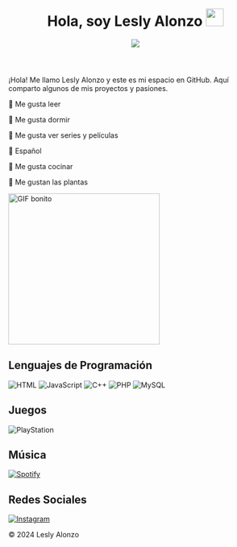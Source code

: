 <!DOCTYPE html>
<html lang="es">
<head>
    <meta charset="UTF-8">
    <meta name="viewport" content="width=device-width, initial-scale=1.0">
    <title>Perfil de Lesly Alonzo</title>
    
</head>
<body>
    <header>
        <h1 align="center"><b>Hola, soy Lesly Alonzo</b> <img src="https://media.giphy.com/media/hvRJCLFzcasrR4ia7z/giphy.gif" width="35"></h1>
        <p align="center">
            <a href="https://github.com/DenverCoder1/readme-typing-svg"><img src="https://readme-typing-svg.herokuapp.com?font=Time+New+Roman&color=%23ff66b2&size=25&center=true&vCenter=true&width=600&height=100&lines=Me+gusta+leer+%F0%9F%93%9A;Me+gusta+dormir+%F0%9F%98%B4;Me+gusta+ver+series+y+pel%C3%ADculas+%F0%9F%93%BA;Solo+hablo+espa%C3%B1ol+%F0%9F%97%A3%EF%B8%8F;Juego+a+la+Playstation+%F0%9F%8E%AE;Escucho+Spotify+%F0%9F%8E%A7;Me+gusta+cocinar+%F0%9F%8D%B3;Me+gustan+las+plantas+%F0%9F%8C%B1"></a>
        </p>
    </header>
    <div class="content">
        <p>¡Hola! Me llamo Lesly Alonzo y este es mi espacio en GitHub. Aquí comparto algunos de mis proyectos y pasiones.</p>
        <p><span class="emoji">🎀</span> Me gusta leer</p>
        <p><span class="emoji">🥟</span> Me gusta dormir</p>
        <p><span class="emoji">🍂</span> Me gusta ver series y películas</p>
        <p><span class="emoji">🍵</span> Español</p>
        <p><span class="emoji">🧺</span> Me gusta cocinar</p>
        <p><span class="emoji">🌱</span> Me gustan las plantas</p>
        <img src="https://i.pinimg.com/originals/5a/3b/3f/5a3b3f0e02126e8ff63544b9ae292db7.gif" alt="GIF bonito" width="300">
        <div class="section">
            <h2>Lenguajes de Programación</h2>
            <div class="badges">
                <img src="https://img.shields.io/badge/HTML-239120?style=for-the-badge&logo=html5&logoColor=white" alt="HTML">
                <img src="https://img.shields.io/badge/JavaScript-323330?style=for-the-badge&logo=javascript&logoColor=F7DF1E" alt="JavaScript">
                <img src="https://img.shields.io/badge/C%2B%2B-00599C?style=for-the-badge&logo=c%2B%2B&logoColor=white" alt="C++">
                <img src="https://img.shields.io/badge/PHP-777BB4?style=for-the-badge&logo=php&logoColor=white" alt="PHP">
                <img src="https://img.shields.io/badge/MySQL-00000F?style=for-the-badge&logo=mysql&logoColor=white" alt="MySQL">
            </div>
        </div>
        <div class="section">
            <h2>Juegos</h2>
            <img src="https://img.shields.io/badge/PlayStation-003791?style=for-the-badge&logo=playstation&logoColor=white" alt="PlayStation">
        </div>
        <div class="section">
            <h2>Música</h2>
            <a href="https://open.spotify.com/user/314aeohq5f27erqwzhbl4kw3iena?si=IVJTj-Q4RuO9BjLFqHZ9lg" target="_blank">
                <img src="https://img.shields.io/badge/Spotify-1ED760?&style=for-the-badge&logo=spotify&logoColor=white" alt="Spotify">
            </a>
        </div>
        <div class="section">
            <h2>Redes Sociales</h2>
            <a href="https://www.instagram.com/lesly.lz?igsh=MWV4N2F6b3Z6cXQ3aQ==" target="_blank">
                <img src="https://img.shields.io/badge/Instagram-E4405F?style=for-the-badge&logo=instagram&logoColor=white" alt="Instagram">
            </a>
        </div>
    </div>
    <footer>
        <p>&copy; 2024 Lesly Alonzo</p>
    </footer>
</body>
</html>
